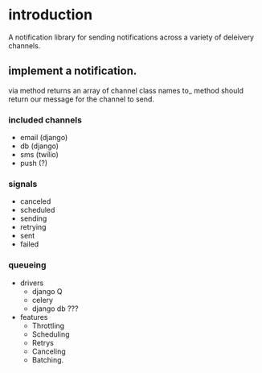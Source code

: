 # introduction

A notification library for sending notifications across a variety of deleivery channels.


## implement a notification.

via method returns an array of channel class names
to_<thing> method should return our message for the channel to send.

### included channels
- email (django)
- db (django)
- sms (twilio)
- push (?)

### signals
- canceled
- scheduled
- sending
- retrying
- sent
- failed

### queueing
 - drivers
    - django Q
    - celery
    - django db ???
 - features
    - Throttling
    - Scheduling
    - Retrys
    - Canceling
    - Batching.
